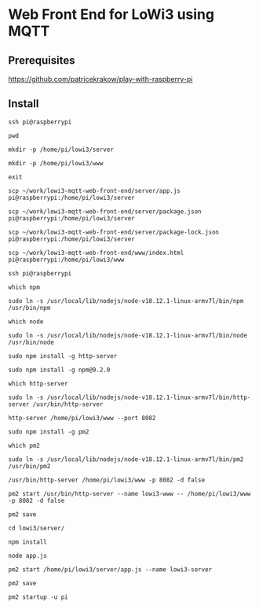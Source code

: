 # Web Front End for LoWi3 using MQTT 

## Prerequisites

<https://github.com/patricekrakow/play-with-raspberry-pi>

## Install

```text
ssh pi@raspberrypi
```

```text
pwd
```

```text
mkdir -p /home/pi/lowi3/server
```

```text
mkdir -p /home/pi/lowi3/www
```

```text
exit
```

```text
scp ~/work/lowi3-mqtt-web-front-end/server/app.js pi@raspberrypi:/home/pi/lowi3/server
```

```text
scp ~/work/lowi3-mqtt-web-front-end/server/package.json pi@raspberrypi:/home/pi/lowi3/server
```

```text
scp ~/work/lowi3-mqtt-web-front-end/server/package-lock.json pi@raspberrypi:/home/pi/lowi3/server
```

```text
scp ~/work/lowi3-mqtt-web-front-end/www/index.html pi@raspberrypi:/home/pi/lowi3/www
```

```text
ssh pi@raspberrypi
```

```text
which npm
```

```text
sudo ln -s /usr/local/lib/nodejs/node-v18.12.1-linux-armv7l/bin/npm /usr/bin/npm
```

```text
which node
```

```text
sudo ln -s /usr/local/lib/nodejs/node-v18.12.1-linux-armv7l/bin/node /usr/bin/node
```

```text
sudo npm install -g http-server
```

```text
sudo npm install -g npm@9.2.0
```

```text
which http-server
```

```text
sudo ln -s /usr/local/lib/nodejs/node-v18.12.1-linux-armv7l/bin/http-server /usr/bin/http-server
```

```text
http-server /home/pi/lowi3/www --port 8082
```

```text
sudo npm install -g pm2
```

```text
which pm2
```

```text
sudo ln -s /usr/local/lib/nodejs/node-v18.12.1-linux-armv7l/bin/pm2 /usr/bin/pm2
```

```text
/usr/bin/http-server /home/pi/lowi3/www -p 8082 -d false
```

```text
pm2 start /usr/bin/http-server --name lowi3-www -- /home/pi/lowi3/www -p 8082 -d false
```

```text
pm2 save
```

```text
cd lowi3/server/
```

```text
npm install
```

```text
node app.js
```

```text
pm2 start /home/pi/lowi3/server/app.js --name lowi3-server
```

```text
pm2 save
```

```text
pm2 startup -u pi
```
